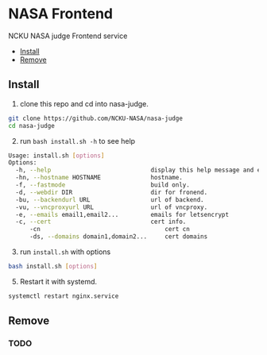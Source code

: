 # NASA Frontend
NCKU NASA judge Frontend service

- [Install](#Install)
- [Remove](#Remove)

## Install
1. clone this repo and cd into nasa-judge.

```bash
git clone https://github.com/NCKU-NASA/nasa-judge
cd nasa-judge
```

2. run `bash install.sh -h` to see help
```bash
Usage: install.sh [options]
Options:
  -h, --help                            display this help message and exit.
  -hn, --hostname HOSTNAME              hostname.
  -f, --fastmode                        build only.
  -d, --webdir DIR                      dir for fronend.
  -bu, --backendurl URL                 url of backend.
  -vu, --vncproxyurl URL                url of vncproxy.
  -e, --emails email1,email2...         emails for letsencrypt
  -c, --cert                            cert info.
      -cn                                   cert cn
      -ds, --domains domain1,domain2...     cert domains
```

3. run `install.sh` with options

```bash
bash install.sh [options]
```

5. Restart it with systemd.
``` bash
systemctl restart nginx.service
```

## Remove
### TODO
